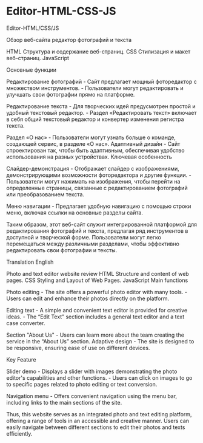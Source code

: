 # Editor-HTML-CSS-JS
Editor-HTML/CSS/JS

Обзор веб-сайта редактор фотографий и текста

 HTML Структура и содержание веб-страниц.
 CSS Стилизация и макет веб-страниц.
 JavaScript  
 
Основные функции

 Редактирование фотографий
    - Сайт предлагает мощный фоторедактор с множеством инструментов.
    - Пользователи могут редактировать и улучшать свои фотографии прямо на платформе.
    
 Редактирование текста
    - Для творческих идей предусмотрен простой и удобный текстовый редактор.
    - Раздел «Редактировать текст» включает в себя общий текстовый редактор и конвертер изменения регистра текста.
    
 Раздел «О нас»
    - Пользователи могут узнать больше о команде, создающей сервис, в разделе «О нас».
 Адаптивный дизайн
    - Сайт спроектирован так, чтобы быть адаптивным, обеспечивая удобство использования на разных устройствах.
Ключевая особенность

 Слайдер-демонстрация
    - Отображает слайдер с изображениями, демонстрирующими возможности фоторедактора и другие функции.
    - Пользователи могут нажимать на изображения, чтобы перейти на определенные страницы, связанные с редактированием фотографий или преобразованием текста.
    
 Меню навигации
    - Предлагает удобную навигацию с помощью строки меню, включая ссылки на основные разделы сайта.


Таким образом, этот веб-сайт служит интегрированной платформой для редактирования фотографий и текста, предлагая ряд инструментов в доступной и творческой форме. Пользователи могут легко перемещаться между различными разделами, чтобы эффективно редактировать свои фотографии и тексты.





Translation English



Photo and text editor website review
  HTML Structure and content of web pages.
  CSS Styling and Layout of Web Pages.
  JavaScript
Main functions

  Photo editing
     - The site offers a powerful photo editor with many tools.
     - Users can edit and enhance their photos directly on the platform.
     
  Editing text
     - A simple and convenient text editor is provided for creative ideas.
     - The “Edit Text” section includes a general text editor and a text case converter.
     
  Section "About Us"
     - Users can learn more about the team creating the service in the “About Us” section.
  Adaptive design
     - The site is designed to be responsive, ensuring ease of use on different devices.
     
Key Feature

  Slider demo
     - Displays a slider with images demonstrating the photo editor's capabilities and other functions.
     - Users can click on images to go to specific pages related to photo editing or text conversion.
     
  Navigation menu
     - Offers convenient navigation using the menu bar, including links to the main sections of the site.


Thus, this website serves as an integrated photo and text editing platform, offering a range of tools in an accessible and creative manner. Users can easily navigate between different sections to edit their photos and texts efficiently.
